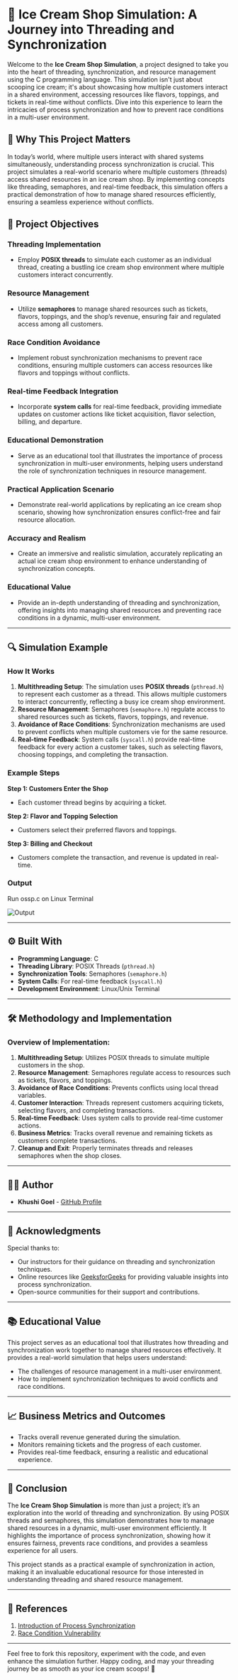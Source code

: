 # 🍦 Ice Cream Shop Simulation: A Journey into Threading and Synchronization

Welcome to the **Ice Cream Shop Simulation**, a project designed to take you into the heart of threading, synchronization, and resource management using the C programming language. This simulation isn't just about scooping ice cream; it's about showcasing how multiple customers interact in a shared environment, accessing resources like flavors, toppings, and tickets in real-time without conflicts. Dive into this experience to learn the intricacies of process synchronization and how to prevent race conditions in a multi-user environment.

## 🧠 **Why This Project Matters**

In today’s world, where multiple users interact with shared systems simultaneously, understanding process synchronization is crucial. This project simulates a real-world scenario where multiple customers (threads) access shared resources in an ice cream shop. By implementing concepts like threading, semaphores, and real-time feedback, this simulation offers a practical demonstration of how to manage shared resources efficiently, ensuring a seamless experience without conflicts.

## 🎯 **Project Objectives**

### Threading Implementation
- Employ **POSIX threads** to simulate each customer as an individual thread, creating a bustling ice cream shop environment where multiple customers interact concurrently.

### Resource Management
- Utilize **semaphores** to manage shared resources such as tickets, flavors, toppings, and the shop’s revenue, ensuring fair and regulated access among all customers.

### Race Condition Avoidance
- Implement robust synchronization mechanisms to prevent race conditions, ensuring multiple customers can access resources like flavors and toppings without conflicts.

### Real-time Feedback Integration
- Incorporate **system calls** for real-time feedback, providing immediate updates on customer actions like ticket acquisition, flavor selection, billing, and departure.

### Educational Demonstration
- Serve as an educational tool that illustrates the importance of process synchronization in multi-user environments, helping users understand the role of synchronization techniques in resource management.

### Practical Application Scenario
- Demonstrate real-world applications by replicating an ice cream shop scenario, showing how synchronization ensures conflict-free and fair resource allocation.

### Accuracy and Realism
- Create an immersive and realistic simulation, accurately replicating an actual ice cream shop environment to enhance understanding of synchronization concepts.

### Educational Value
- Provide an in-depth understanding of threading and synchronization, offering insights into managing shared resources and preventing race conditions in a dynamic, multi-user environment.

---

## 🔍 **Simulation Example**

### How It Works

1. **Multithreading Setup**: The simulation uses **POSIX threads** (`pthread.h`) to represent each customer as a thread. This allows multiple customers to interact concurrently, reflecting a busy ice cream shop environment.
2. **Resource Management**: Semaphores (`semaphore.h`) regulate access to shared resources such as tickets, flavors, toppings, and revenue.
3. **Avoidance of Race Conditions**: Synchronization mechanisms are used to prevent conflicts when multiple customers vie for the same resource.
4. **Real-time Feedback**: System calls (`syscall.h`) provide real-time feedback for every action a customer takes, such as selecting flavors, choosing toppings, and completing the transaction.

### Example Steps

**Step 1: Customers Enter the Shop**
- Each customer thread begins by acquiring a ticket.

**Step 2: Flavor and Topping Selection**
- Customers select their preferred flavors and toppings.

**Step 3: Billing and Checkout**
- Customers complete the transaction, and revenue is updated in real-time.

### Output

Run ossp.c on Linux Terminal

![Output](Extras/Output.png)

---

## ⚙️ **Built With**

- **Programming Language**: C
- **Threading Library**: POSIX Threads (`pthread.h`)
- **Synchronization Tools**: Semaphores (`semaphore.h`)
- **System Calls**: For real-time feedback (`syscall.h`)
- **Development Environment**: Linux/Unix Terminal

---

## 🛠️ **Methodology and Implementation**

### Overview of Implementation:
1. **Multithreading Setup**: Utilizes POSIX threads to simulate multiple customers in the shop.
2. **Resource Management**: Semaphores regulate access to resources such as tickets, flavors, and toppings.
3. **Avoidance of Race Conditions**: Prevents conflicts using local thread variables.
4. **Customer Interaction**: Threads represent customers acquiring tickets, selecting flavors, and completing transactions.
5. **Real-time Feedback**: Uses system calls to provide real-time customer actions.
6. **Business Metrics**: Tracks overall revenue and remaining tickets as customers complete transactions.
7. **Cleanup and Exit**: Properly terminates threads and releases semaphores when the shop closes.

---

## 👩‍💻 **Author**

- **Khushi Goel** - [GitHub Profile](https://github.com/Khushigoel14)

---

## 🙌 **Acknowledgments**

Special thanks to:
- Our instructors for their guidance on threading and synchronization techniques.
- Online resources like [GeeksforGeeks](https://www.geeksforgeeks.org/introduction-of-process-synchronization/) for providing valuable insights into process synchronization.
- Open-source communities for their support and contributions.

---

## 📚 **Educational Value**

This project serves as an educational tool that illustrates how threading and synchronization work together to manage shared resources effectively. It provides a real-world simulation that helps users understand:
- The challenges of resource management in a multi-user environment.
- How to implement synchronization techniques to avoid conflicts and race conditions.

---

## 📈 **Business Metrics and Outcomes**

- Tracks overall revenue generated during the simulation.
- Monitors remaining tickets and the progress of each customer.
- Provides real-time feedback, ensuring a realistic and educational experience.

---

## 🏁 **Conclusion**

The **Ice Cream Shop Simulation** is more than just a project; it’s an exploration into the world of threading and synchronization. By using POSIX threads and semaphores, this simulation demonstrates how to manage shared resources in a dynamic, multi-user environment efficiently. It highlights the importance of process synchronization, showing how it ensures fairness, prevents race conditions, and provides a seamless experience for all users.

This project stands as a practical example of synchronization in action, making it an invaluable educational resource for those interested in understanding threading and shared resource management.

---

## 🔗 **References**

1. [Introduction of Process Synchronization](https://www.geeksforgeeks.org/introduction-of-process-synchronization/)
2. [Race Condition Vulnerability](https://www.geeksforgeeks.org/race-condition-vulnerability/)

---

Feel free to fork this repository, experiment with the code, and even enhance the simulation further. Happy coding, and may your threading journey be as smooth as your ice cream scoops! 🍦
